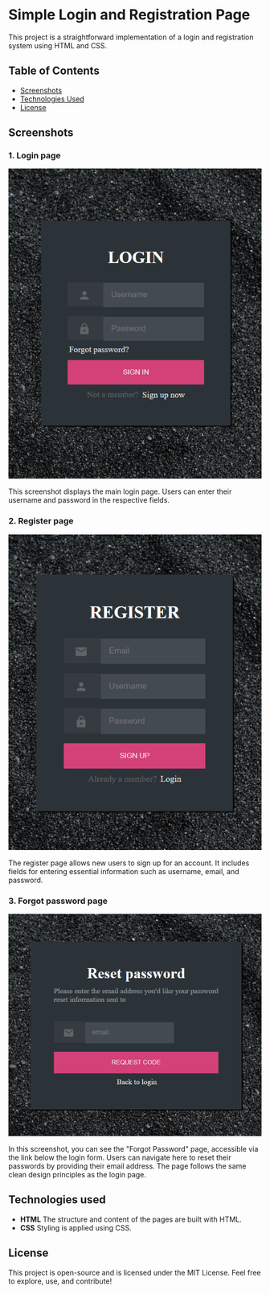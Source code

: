 # Simple Login and Registration Page
This project is a straightforward implementation of a login and registration system using HTML and CSS.

## Table of Contents

- [Screenshots](#screenshots)
- [Technologies Used](#technologies-used)
- [License](#license)


## Screenshots
### 1. Login page
![Login Page](screenshots/screenshotlogin.png)

This screenshot displays the main login page. Users can enter their username and password in the respective fields.

### 2. Register page
![Login Page](screenshots/screenshotRegister.png)

The register page allows new users to sign up for an account. It includes fields for entering essential information such as username, email, and password.

### 3. Forgot password page
![Login Page](screenshots/screenshotReset.png)

In this screenshot, you can see the "Forgot Password" page, accessible via the link below the login form. Users can navigate here to reset their passwords by providing their email address. The page follows the same clean design principles as the login page.

## Technologies used

- **HTML** The structure and content of the pages are built with HTML.
- **CSS** Styling is applied using CSS.

## License
This project is open-source and is licensed under the MIT License. Feel free to explore, use, and contribute!
